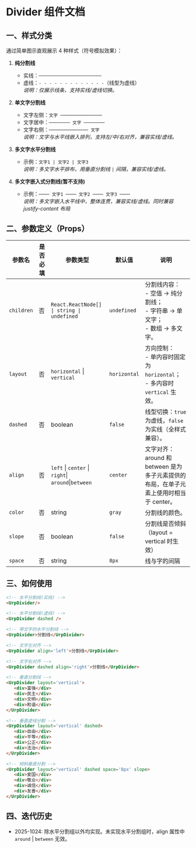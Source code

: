 # Divider 组件文档

## 一、样式分类
通过简单图示直观展示 4 种样式（符号模拟效果）：

1. **纯分割线**  
   - 实线：`────────────────────────`  
   - 虚线：`- - - - - - - - - - - - -`（线型为虚线）  
   *说明：仅展示线条，支持实线/虚线切换。*

2. **单文字分割线**  
   - 文字左侧：`文字 ────────────────`  
   - 文字居中：`──────── 文字 ────────`  
   - 文字右侧：`─────────────── 文字`  
   *说明：文字与水平线嵌入排列，支持左/中/右对齐，兼容实线/虚线。*

3. **多文字水平分割线**  
   - 示例：`文字1 | 文字2 | 文字3`  
   *说明：多文字水平排布，用垂直分割线 `|` 间隔，兼容实线/虚线。*

4. **多文字嵌入式分割线(暂不支持)**  
   - 示例：`──── 文字1 ──── 文字2 ──── 文字3 ────`  
   *说明：多文字嵌入水平线中，整体连贯，兼容实线/虚线。同时兼容 justify-content 布局*


## 二、参数定义（Props）
| 参数名    | 是否必填 | 参数类型                          | 默认值       | 说明                                                                 |
|-----------|----------|-----------------------------------|--------------|----------------------------------------------------------------------|
| `children`| 否       | `React.ReactNode[] \| string \| undefined` | `undefined`  | 分割线内容：<br>- 空值 → 纯分割线；<br>- 字符串 → 单文字；<br>- 数组 → 多文字。 |
| `layout`  | 否       | `horizontal` \| `vertical`        | `horizontal` | 方向控制：<br>- 单内容时固定为 `horizontal`；<br>- 多内容时 `vertical` 生效。 |
| `dashed`  | 否       | boolean                           | `false`      | 线型切换：`true` 为虚线，`false` 为实线（全样式兼容）。               |
| `align`   | 否       | `left` \| `center` \| `right`\| `around`\|`between`     | `center`     | 文字对齐：around 和 between 是为多子元素提供的布局，在单子元素上使用时相当于 center。              
| `color`   | 否       | string | `gray` | 分割线的颜色。 |
| `slope`   | 否       |  boolean    | `false` | 分割线是否倾斜（layout = vertical 时生效） |   
| `space`   | 否       | string | `8px` | 线与字的间隔 |

## 三、如何使用
```html
<!-- 水平分割线(实线) -->
<UrpDivider/>

<!-- 水平分割线(虚线) -->
<UrpDivider dashed />

<!-- 带文字的水平分割线 -->
<UrpDivider>分割线</UrpDivider>

<!-- 文字左对齐 -->
<UrpDivider align='left'>分割线</UrpDivider>

<!-- 文字右对齐 -->
<UrpDivider dashed align='right'>分割线</UrpDivider>

<!-- 垂直分割线 -->
<UrpDivider layout='vertical'>
   <div>富强</div>
   <div>民主</div>
   <div>文明</div>
   <div>和谐</div>
</UrpDivider>

<!-- 垂直虚线分割 -->
<UrpDivider layout='vertical' dashed>
   <div>自由</div>
   <div>平等</div>
   <div>公正</div>
   <div>法治</div>
</UrpDivider>

<!-- 倾斜垂直分割 -->
<UrpDivider layout='vertical' dashed space='8px' slope>
   <div>爱国</div>
   <div>敬业</div>
   <div>诚信</div>
   <div>友善</div>
</UrpDivider>
```

## 四、迭代历史
- 2025-1024: 除水平分割组以外均实现。未实现水平分割组时，align 属性中 `around` \| `between` 无效。
  